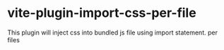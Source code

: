 # vite-plugin-import-css-per-file
This plugin will inject css into bundled js file using import statement. per files
